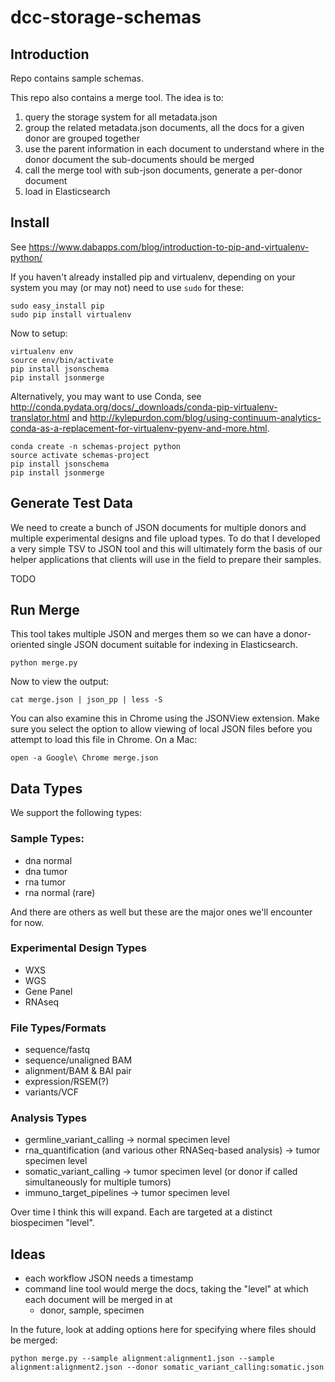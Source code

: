# dcc-storage-schemas

## Introduction

Repo contains sample schemas.

This repo also contains a merge tool.  The idea is to:

1. query the storage system for all metadata.json
1. group the related metadata.json documents, all the docs for a given donor are grouped together
1. use the parent information in each document to understand where in the donor document the sub-documents should be merged
1. call the merge tool with sub-json documents, generate a per-donor document
1. load in Elasticsearch

## Install

See https://www.dabapps.com/blog/introduction-to-pip-and-virtualenv-python/

If you haven't already installed pip and virtualenv, depending on your system you may
(or may not) need to use `sudo` for these:

    sudo easy_install pip
    sudo pip install virtualenv

Now to setup:

    virtualenv env
    source env/bin/activate
    pip install jsonschema
    pip install jsonmerge

Alternatively, you may want to use Conda, see http://conda.pydata.org/docs/_downloads/conda-pip-virtualenv-translator.html and http://kylepurdon.com/blog/using-continuum-analytics-conda-as-a-replacement-for-virtualenv-pyenv-and-more.html.

    conda create -n schemas-project python
    source activate schemas-project
    pip install jsonschema
    pip install jsonmerge

## Generate Test Data

We need to create a bunch of JSON documents for multiple donors and multiple
experimental designs and file upload types.  To do that I developed a very simple
TSV to JSON tool and this will ultimately form the basis of our helper applications
that clients will use in the field to prepare their samples.

TODO

## Run Merge

This tool takes multiple JSON and merges them so we can have a donor-oriented single JSON document suitable for indexing in Elasticsearch.

    python merge.py

Now to view the output:

    cat merge.json | json_pp | less -S

You can also examine this in Chrome using the JSONView extension.  Make sure you select
the option to allow viewing of local JSON files before you attempt to load this
file in Chrome. On a Mac:

    open -a Google\ Chrome merge.json

## Data Types

We support the following types:

### Sample Types:

* dna normal
* dna tumor
* rna tumor
* rna normal (rare)

And there are others as well but these are the major ones we'll encounter for now.

### Experimental Design Types

* WXS
* WGS
* Gene Panel
* RNAseq

### File Types/Formats

* sequence/fastq
* sequence/unaligned BAM
* alignment/BAM & BAI pair
* expression/RSEM(?)
* variants/VCF

### Analysis Types

* germline_variant_calling -> normal specimen level
* rna_quantification (and various other RNASeq-based analysis) -> tumor specimen level
* somatic_variant_calling -> tumor specimen level (or donor if called simultaneously for multiple tumors)
* immuno_target_pipelines -> tumor specimen level

Over time I think this will expand.  Each are targeted at a distinct biospecimen "level".

## Ideas

* each workflow JSON needs a timestamp
* command line tool would merge the docs, taking the "level" at which each document will be merged in at
    * donor, sample, specimen

In the future, look at adding options here for specifying where files should be merged:

    python merge.py --sample alignment:alignment1.json --sample alignment:alignment2.json --donor somatic_variant_calling:somatic.json
